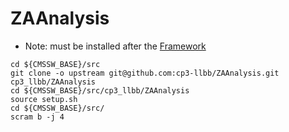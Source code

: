 # ZAAnalysis

   * Note: must be installed after the [Framework](https://github.com/cp3-llbb/Framework)

```
cd ${CMSSW_BASE}/src
git clone -o upstream git@github.com:cp3-llbb/ZAAnalysis.git cp3_llbb/ZAAnalysis
cd ${CMSSW_BASE}/src/cp3_llbb/ZAAnalysis
source setup.sh
cd ${CMSSW_BASE}/src/
scram b -j 4
```
